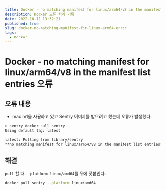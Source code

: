 ```yaml
---
title: Docker - no matching manifest for linux/arm64/v8 in the manifest list entries 오류
description: Docker 오류 처리 기록
date: 2022-10-11 13:32:21
published: true
slug: docker-no-matching-manifest-for-linux-arm64-error
tags:
  - Docker
---
```


# Docker - no matching manifest for linux/arm64/v8 in the manifest list entries 오류

## 오류 내용

- mac m1을 사용하고 있고 Sentry 이미지를 받으려고 했는데 오류가 발생했다.

```bash
> sentry docker pull sentry
Using default tag: latest

latest: Pulling from library/sentry
**no matching manifest for linux/arm64/v8 in the manifest list entries**
```

## 해결

`pull` 할 때 `--platform linux/amd64`를 뒤에 덧붙인다.

```bash
docker pull sentry --platform linux/amd64
```
